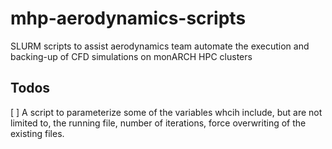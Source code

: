 # mhp-aerodynamics-scripts
SLURM scripts to assist aerodynamics team automate the execution and backing-up of CFD simulations on monARCH HPC clusters 




## Todos
[ ] A script to parameterize some of the variables whcih include, but are not limited to, the running file, number of iterations, force overwriting of the existing files.
